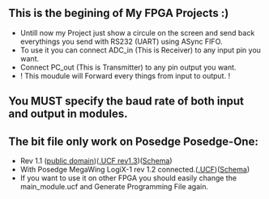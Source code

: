 ## This is the begining of My FPGA Projects :)

* Untill now my Project just show a circule on the screen and send back everythings you send with RS232 (UART) using ASync FIFO.
* To use it you can connect ADC_in (This is Receiver) to any input pin you want.
* Connect PC_out (This is Transmitter) to any pin output you want.
* ! This moudule will Forward every things from input to output. !

## You MUST specify the baud rate of both input and output in modules.

## The bit file only work on Posedge Posedge-One:
* Rev 1.1 ([public domain](http://posedge.ir/product/posedge-one/))([.UCF rev1.3](https://raw.githubusercontent.com/mhaghighi/posedge_one/master/Posedge_One/ucf/PosedgeOne_1V3.ucf))([Schema](https://raw.githubusercontent.com/mhaghighi/posedge_one/eeb0cc58cbb8c0771e513168f4aac55a2217c5c0/Posedge_One/schematics/posedgeone_1V1_sch.pdf))
* With Posedge MegaWing LogiX-1 rev 1.2 connected.([.UCF](https://raw.githubusercontent.com/mhaghighi/posedge_one/master/Wings/LogiX1_MegaWing/docs/ucf/Posedge_logiX1_megawing_1V2.ucf))([Schema](https://github.com/mhaghighi/posedge_one/raw/master/Wings/LogiX1_MegaWing/docs/schematic/posedge-LogiX1_megawing_1v1_sch.pdf))
* If you want to use it on other FPGA you should easily change the main_module.ucf and Generate Programming File again.